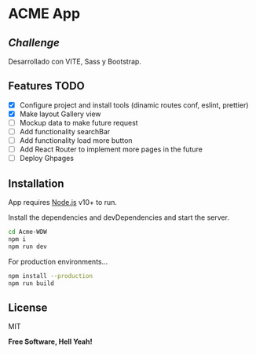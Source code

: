 # ACME App

## _Challenge_

Desarrollado con VITE, Sass y Bootstrap.

## Features TODO

- [x] Configure project and install tools (dinamic routes conf, eslint, prettier)
- [x] Make layout Gallery view
- [ ] Mockup data to make future request
- [ ] Add functionality searchBar
- [ ] Add functionality load more button
- [ ] Add React Router to implement more pages in the future
- [ ] Deploy Ghpages

## Installation

App requires [Node.js](https://nodejs.org/) v10+ to run.

Install the dependencies and devDependencies and start the server.

```sh
cd Acme-WDW
npm i
npm run dev
```

For production environments...

```sh
npm install --production
npm run build
```

## License

MIT

**Free Software, Hell Yeah!**
